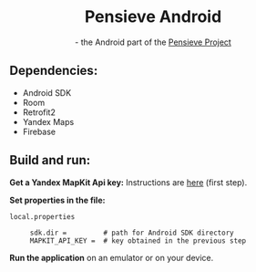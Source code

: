 <div align="center">
    <h1>Pensieve Android</h1>
    <p>- the Android part of the <a href="https://github.com/pensieve-project">Pensieve Project</a></p>
<!--     <a href="#dependencies">Dependencies</a> •
    <a href="#build-and-run">Build and run</a> -->
    <h2></h2>
</div>

## Dependencies:
- Android SDK
- Room
- Retrofit2
- Yandex Maps
- Firebase

## Build and run:
**Get a Yandex MapKit Api key:** Instructions are [here](https://yandex.ru/maps-api/docs/mapkit/android/generated/getting_started.html) (first step).

**Set properties in the file:**

`local.properties`

         sdk.dir =         # path for Android SDK directory
         MAPKIT_API_KEY =  # key obtained in the previous step

**Run the application** on an emulator or on your device.
